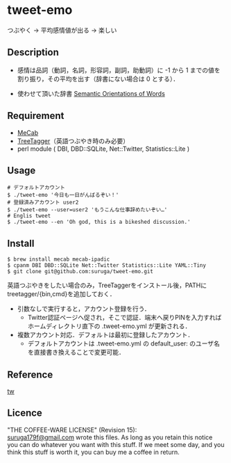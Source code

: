tweet-emo
====

つぶやく -> 平均感情値が出る -> 楽しい
           
## Description

* 感情は品詞（動詞，名詞，形容詞，副詞，助動詞）に -1 から 1 までの値を割り振り，その平均を出す（辞書にない場合は 0 とする）．

* 使わせて頂いた辞書 [Semantic Orientations of Words](http://www.lr.pi.titech.ac.jp/~takamura/pndic_en.html)

## Requirement

* [MeCab](https://code.google.com/p/mecab/)
* [TreeTagger](http://www.cis.uni-muenchen.de/~schmid/tools/TreeTagger/)（英語つぶやき時のみ必要）
* perl module ( DBI, DBD::SQLite, Net::Twitter, Statistics::Lite )
      
## Usage

```
# デフォルトアカウント
$ ./tweet-emo '今日も一日がんばるぞい！'
# 登録済みアカウント user2
$ ./tweet-emo --user=user2 'もうこんな仕事辞めたいぞい…'
# Englis tweet
$ ./tweet-emo --en 'Oh god, this is a bikeshed discussion.'
```

## Install

```
$ brew install mecab mecab-ipadic
$ cpanm DBI DBD::SQLite Net::Twitter Statistics::Lite YAML::Tiny
$ git clone git@github.com:suruga/tweet-emo.git
```                              
英語つぶやきをしたい場合のみ，TreeTaggerをインストール後，PATHにtreetagger/{bin,cmd}を追加しておく．

* 引数なしで実行すると，アカウント登録を行う．
    * Twitter認証ページへ促され，そこで認証．端末へ戻りPINを入力すればホームディレクトリ直下の .tweet-emo.yml が更新される．
* 複数アカウント対応．デフォルトは最初に登録したアカウント．
    * デフォルトアカウントは .tweet-emo.yml の default_user: のユーザ名を直接書き換えることで変更可能．

## Reference

[tw](https://github.com/shokai/tw)

## Licence

"THE COFFEE-WARE LICENSE" (Revision 15):  
<suruga179f@gmail.com> wrote this files.  As long as you retain this notice  
you can do whatever you want with this stuff. If we meet some day, and you  
think this stuff is worth it, you can buy me a coffee in return.
